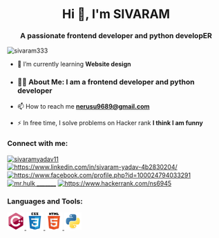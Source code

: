 <h1 align="center">Hi 👋, I'm SIVARAM</h1>
<h3 align="center">A passionate frontend developer and python developER</h3>

<p align="left"> <img src="https://komarev.com/ghpvc/?username=sivaram333&label=Profile%20views&color=0e75b6&style=flat" alt="sivaram333" /> </p>

- 🌱 I’m currently learning **Website design**

- ### 👨‍💻 About Me:  I am a frontend developer and python developer

- 📫 How to reach me **nerusu9689@gmail.com**

- ⚡ In free time, I solve problems on Hacker rank **I think I am funny**

<h3 align="left">Connect with me:</h3>
<p align="left">
<a href="https://twitter.com/sivaramyadav11" target="blank"><img align="center" src="https://raw.githubusercontent.com/rahuldkjain/github-profile-readme-generator/master/src/images/icons/Social/twitter.svg" alt="sivaramyadav11" height="30" width="40" /></a>
<a href="https://linkedin.com/in/https://www.linkedin.com/in/sivaram-yadav-4b2830204/" target="blank"><img align="center" src="https://raw.githubusercontent.com/rahuldkjain/github-profile-readme-generator/master/src/images/icons/Social/linked-in-alt.svg" alt="https://www.linkedin.com/in/sivaram-yadav-4b2830204/" height="30" width="40" /></a>
<a href="https://fb.com/https://www.facebook.com/profile.php?id=100024794033291" target="blank"><img align="center" src="https://raw.githubusercontent.com/rahuldkjain/github-profile-readme-generator/master/src/images/icons/Social/facebook.svg" alt="https://www.facebook.com/profile.php?id=100024794033291" height="30" width="40" /></a>
<a href="https://instagram.com/mr.hulk _______" target="blank"><img align="center" src="https://raw.githubusercontent.com/rahuldkjain/github-profile-readme-generator/master/src/images/icons/Social/instagram.svg" alt="mr.hulk _______" height="30" width="40" /></a>
<a href="https://www.hackerrank.com/https://www.hackerrank.com/ns6945" target="blank"><img align="center" src="https://raw.githubusercontent.com/rahuldkjain/github-profile-readme-generator/master/src/images/icons/Social/hackerrank.svg" alt="https://www.hackerrank.com/ns6945" height="30" width="40" /></a>
</p>

<h3 align="left">Languages and Tools:</h3>
<p align="left"> <a href="https://www.w3schools.com/cpp/" target="_blank" rel="noreferrer"> <img src="https://raw.githubusercontent.com/devicons/devicon/master/icons/cplusplus/cplusplus-original.svg" alt="cplusplus" width="40" height="40"/> </a> <a href="https://www.w3schools.com/css/" target="_blank" rel="noreferrer"> <img src="https://raw.githubusercontent.com/devicons/devicon/master/icons/css3/css3-original-wordmark.svg" alt="css3" width="40" height="40"/> </a> <a href="https://www.w3.org/html/" target="_blank" rel="noreferrer"> <img src="https://raw.githubusercontent.com/devicons/devicon/master/icons/html5/html5-original-wordmark.svg" alt="html5" width="40" height="40"/> </a> <a href="https://www.python.org" target="_blank" rel="noreferrer"> <img src="https://raw.githubusercontent.com/devicons/devicon/master/icons/python/python-original.svg" alt="python" width="40" height="40"/> </a> </p>
